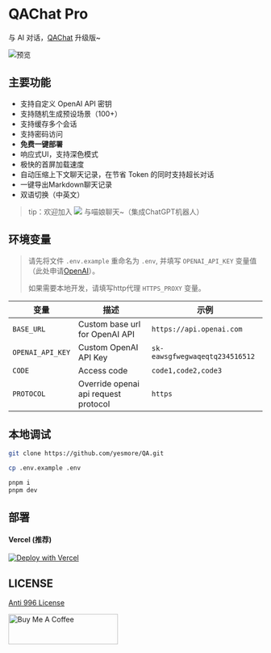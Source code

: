 # QAChat Pro

与 AI 对话，[QAChat](https://github.com/gcloudlab/QA) 升级版~

![预览](./static/cover.png)

</div>

## 主要功能

- 支持自定义 OpenAI API 密钥
- 支持随机生成预设场景（100+）
- 支持缓存多个会话
- 支持密码访问
- **免费一键部署**
- 响应式UI，支持深色模式
- 极快的首屏加载速度
- 自动压缩上下文聊天记录，在节省 Token 的同时支持超长对话
- 一键导出Markdown聊天记录
- 双语切换（中英文）

> tip：欢迎加入 <a href='https://t.me/yesmore_cc'><img src='https://img.shields.io/badge/-Juiçe的秘密基地-fff?logo=Telegram'/></a> 与喵娘聊天~（集成ChatGPT机器人）


## 环境变量

> 请先将文件 `.env.example` 重命名为 `.env`, 并填写 `OPENAI_API_KEY` 变量值（此处申请[OpenAI](https://platform.openai.com/account/api-keys)）。
> 
> 如果需要本地开发，请填写http代理 `HTTPS_PROXY` 变量。


| 变量             | 描述                                 | 示例                           |
| ---------------- | ------------------------------------ | ------------------------------ |
| `BASE_URL`       | Custom base url for OpenAI API       | `https://api.openai.com`       |
| `OPENAI_API_KEY` | Custom OpenAI API Key                | `sk-eawsgfwegwaqeqtq234516512` |
| `CODE`           | Access code                          | `code1,code2,code3`            |
| `PROTOCOL`       | Override openai api request protocol | `https`                        |

## 本地调试

```bash
git clone https://github.com/yesmore/QA.git

cp .env.example .env

pnpm i
pnpm dev
```

## 部署

#### Vercel (推荐)

[![Deploy with Vercel](https://vercel.com/button)](https://vercel.com/new/clone?repository-url=https%3A%2F%2Fgithub.com%2Fyesmore%2FQApro&env=OPENAI_API_KEY&envDescription=OpenAI%20API%20Key&envLink=https%3A%2F%2Fplatform.openai.com%2Faccount%2Fapi-keys)


## LICENSE

[Anti 996 License](https://github.com/kattgu7/Anti-996-License/blob/master/LICENSE_CN_EN)

<a href="https://www.buymeacoffee.com/yesmore/gallery" target="_blank"><img src="https://cdn.buymeacoffee.com/buttons/v2/default-yellow.png" alt="Buy Me A Coffee" style="height: 60px !important;width: 217px !important;" ></a>